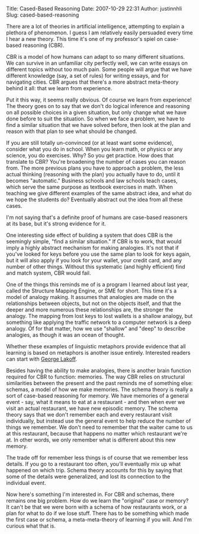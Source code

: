 Title: Cased-Based Reasoning
Date: 2007-10-29 22:31
Author: justinnhli
Slug: cased-based-reasoning

There are a lot of theories in artificial intelligence, attempting to
explain a plethora of phenomenon. I guess I am relatively easily
persuaded every time I hear a new theory. This time it's one of my
professor's spiel on case-based reasoning (CBR).

CBR is a model of how humans can adapt to so many different situations.
We can survive in an unfamiliar city perfectly well, we can write essays
on different topics without too much pain. Some people will argue that
we have different knowledge (say, a set of rules) for writing essays,
and for navigating cities. CBR<span id="__firefox-findbar-search-id"
style="padding:0;background-color:yellow;color:black;display:inline;font-size:inherit;"></span>
argues that there's a more abstract meta-theory behind it all: that we
learn from experience.

Put it this way, it seems really obvious. Of course we learn from
experience! The theory goes on to say that we don't do logical inference
and reasoning on all possible choices in a given situation, but only
change what we have done before to suit the situation. So when we face a
problem, we have to find a similar situation that we have solved before,
then look at the plan and reason with that plan to see what should be
changed.

If you are still totally un-convinced (or at least want some evidence),
consider what you do in school. When you learn math, or physics or any
science, you do exercises. Why? So you get practice. How does that
translate to CBR? You're broadening the number of cases you can reason
from. The more previous plans you have to approach a problem, the less
actual thinking (reasoning with the plan) you actually have to do, until
it becomes "automatic." Business schools and law schools teach cases,
which serve the same purpose as textbook exercises in math. When
teaching we give different examples of the same abstract idea, and what
do we hope the students do? Eventually abstract out the idea from all
these cases.

I'm not saying that's a definite proof of humans are case-based
reasoners at its base, but it's strong evidence for it.

One interesting side effect of building a system that does CBR<span
id="__firefox-findbar-search-id"
style="padding:0;background-color:yellow;color:black;display:inline;font-size:inherit;"></span>
is the seemingly simple, "find a similar situation." If CBR is to work,
that would imply a highly abstract mechanism for making analogies. It's
not that if you've looked for keys before you use the same plan to look
for keys again, but it will also apply if you look for your wallet, your
credit card, and any number of other things. Without this systematic
(and highly efficient) find and match system, CBR<span
id="__firefox-findbar-search-id"
style="padding:0;background-color:yellow;color:black;display:inline;font-size:inherit;"></span>
would fail.

One of the things this reminds me of is a program I learned about last
year, called the Structure Mapping Engine, or SME for short. This time
it's a model of analogy making. It assumes that analogies are made on
the relationships between objects, but not on the objects itself, and
that the deeper and more numerous these relationships are, the stronger
the analogy. The mapping from lost keys to lost wallets is a shallow
analogy, but something like applying the traffic network to a computer
network is a deep analogy. Of for that matter, how we use "shallow" and
"deep" to describe analogies, as though it was an ocean of thought.

Whether these examples of linguistic metaphors provide evidence that all
learning is based on metaphors is another issue entirely. Interested
readers can start with
[<cite class="book" style="font-style:normal;">George
Lakoff</cite>](http://en.wikipedia.org/wiki/George_Lakoff).

Besides having the ability to make analogies, there is another brain
function required for CBR to function: memories. The way CBR relies on
structural similarities between the present and the past reminds me of
something else: schemas, a model of how we make memories. The schema
theory is really a sort of case-based reasoning for memory. We have
memories of a general event - say, what it means to eat at a
restaurant - and then when ever we visit an actual restaurant, we have
new episodic memory. The schema theory says that we don't remember each
and every restaurant visit individually, but instead use the general
event to help reduce the number of things we remember. We don't need to
remember that the waiter came to us at this restaurant, because that
happens no matter which restaurant we're at. In other words, we only
remember what is different about this new memory.

The trade off for remember less things is of course that we remember
less details. If you go to a restaurant too often, you'll eventually mix
up what happened on which trip. Schema theory accounts for this by
saying that some of the details were generalized, and lost its
connection to the individual event.

Now here's something I'm interested in. For CBR and schemas, there
remains one big problem. How do we learn the "original" case or memory?
It can't be that we were born with a schema of how restaurants work, or
a plan for what to do if we lose stuff. There has to be something which
made the first case or schema, a meta-meta-theory of learning if you
will. And I'm curious what that is.

